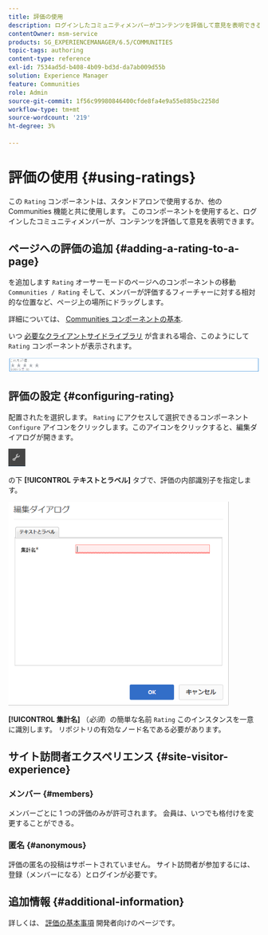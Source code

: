 ```yaml
---
title: 評価の使用
description: ログインしたコミュニティメンバーがコンテンツを評価して意見を表明できるページに評価コンポーネントを追加する方法を説明します。
contentOwner: msm-service
products: SG_EXPERIENCEMANAGER/6.5/COMMUNITIES
topic-tags: authoring
content-type: reference
exl-id: 7534ad5d-b408-4b09-bd3d-da7ab009d55b
solution: Experience Manager
feature: Communities
role: Admin
source-git-commit: 1f56c99980846400cfde8fa4e9a55e885bc2258d
workflow-type: tm+mt
source-wordcount: '219'
ht-degree: 3%

---
```


# 評価の使用 {#using-ratings}

この `Rating` コンポーネントは、スタンドアロンで使用するか、他の Communities 機能と共に使用します。 このコンポーネントを使用すると、ログインしたコミュニティメンバーが、コンテンツを評価して意見を表明できます。

## ページへの評価の追加 {#adding-a-rating-to-a-page}

を追加します `Rating` オーサーモードのページへのコンポーネントの移動 `Communities / Rating` そして、メンバーが評価するフィーチャーに対する相対的な位置など、ページ上の場所にドラッグします。

詳細については、 [Communities コンポーネントの基本](basics.md).

いつ [必要なクライアントサイドライブラリ](rating-basics.md#essentials-for-client-side) が含まれる場合、このようにして `Rating` コンポーネントが表示されます。

![格付け](assets/rating.png)

## 評価の設定 {#configuring-rating}

配置されたを選択します。 `Rating` にアクセスして選択できるコンポーネント `Configure` アイコンをクリックします。このアイコンをクリックすると、編集ダイアログが開きます。

![configure-new](assets/configure-new.png)

の下 **[!UICONTROL テキストとラベル]** タブで、評価の内部識別子を指定します。

![tallyname](assets/tallyname.png)

**[!UICONTROL 集計名]**
（*必須*）の簡単な名前 `Rating` このインスタンスを一意に識別します。 リポジトリの有効なノード名である必要があります。

## サイト訪問者エクスペリエンス {#site-visitor-experience}

### メンバー {#members}

メンバーごとに 1 つの評価のみが許可されます。 会員は、いつでも格付けを変更することができる。

### 匿名 {#anonymous}

評価の匿名の投稿はサポートされていません。 サイト訪問者が参加するには、登録（メンバーになる）とログインが必要です。

## 追加情報 {#additional-information}

詳しくは、 [評価の基本事項](rating-basics.md) 開発者向けのページです。
